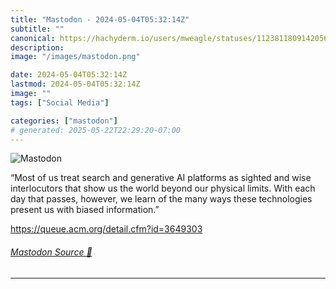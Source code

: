 ```yaml
---
title: "Mastodon - 2024-05-04T05:32:14Z"
subtitle: ""
canonical: https://hachyderm.io/users/mweagle/statuses/112381180914205698
description:
image: "/images/mastodon.png"

date: 2024-05-04T05:32:14Z
lastmod: 2024-05-04T05:32:14Z
image: ""
tags: ["Social Media"]

categories: ["mastodon"]
# generated: 2025-05-22T22:29:20-07:00
---
```

![Mastodon](/images/mastodon.png)

<p>“Most of us treat search and generative AI platforms as sighted and wise interlocutors that show us the world beyond our physical limits. With each day that passes, however, we learn of the many ways these technologies present us with biased information.”</p><p><a href="https://queue.acm.org/detail.cfm?id=3649303" target="_blank" rel="nofollow noopener noreferrer" translate="no"><span class="invisible">https://</span><span class="ellipsis">queue.acm.org/detail.cfm?id=36</span><span class="invisible">49303</span></a></p>


###### [Mastodon Source 🐘](https://hachyderm.io/@mweagle/112381180914205698)

___
